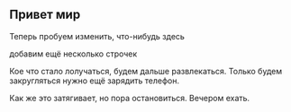 ## Привет мир
Теперь пробуем изменить, что-нибудь здесь

добавим ещё несколько строчек

Кое что стало лолучаться, будем дальше развлекаться. Только будем закругляться нужно ещё зарядить телефон.

Как же это затягивает, но пора остановиться. Вечером ехать.